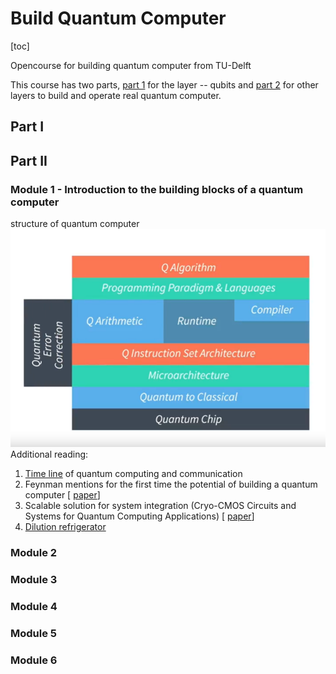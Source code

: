 # Build Quantum Computer
[toc]

Opencourse for building quantum computer from TU-Delft

This course has two parts, [part 1](https://ocw.tudelft.nl/courses/building-blocks-quantum-computer-part-1/) for the layer -- qubits and [part 2](https://ocw.tudelft.nl/courses/building-blocks-quantum-computer-part-2/) for other layers to build and operate real quantum computer.

## Part I

## Part II

### Module 1 - Introduction to the building blocks of a quantum computer
structure of quantum computer ![see](./images/m1-QCstructure.png)
Additional reading:
1. [Time line](https://en.wikipedia.org/wiki/Timeline_of_quantum_computing_and_communication) of quantum computing and communication
2. Feynman mentions for the first time the potential of building a quantum computer [ [paper](https://catonmat.net/ftp/simulating-physics-with-computers-richard-feynman.pdf)]
3. Scalable solution for system integration (Cryo-CMOS Circuits and Systems for Quantum
Computing Applications) [ [paper](https://ieeexplore.ieee.org/stamp/stamp.jsp?arnumber=8036394)]
4. [Dilution refrigerator](https://nanoscience.oxinst.com/assets/uploads/NanoScience/Brochures/Principles%20of%20dilution%20refrigeration_Sept15.pdf)
### Module 2
### Module 3
### Module 4
### Module 5
### Module 6
